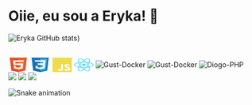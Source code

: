 # Oiie, eu sou a <a target="_blank"> Eryka</a>! 👋

 ![Eryka GitHub stats](https://github-readme-stats-diogofrr.vercel.app/api?username=ErykaGoncalves&show_icons=true&theme=highcontrast))
 
 </div>

<div style="display: inline_block" "text-align: center"><br>
  <img align="center" alt="Gust-HTML" height="30" width="40" src="https://raw.githubusercontent.com/devicons/devicon/master/icons/html5/html5-original.svg">
  <img align="center" alt="Gust-CSS" height="30" width="40" src="https://raw.githubusercontent.com/devicons/devicon/master/icons/css3/css3-original.svg">
  <img align="center" alt="Gust-Js" height="30" width="40" src="https://raw.githubusercontent.com/devicons/devicon/master/icons/javascript/javascript-plain.svg">
  <img align="center" alt="Gust-React" height="30" width="40" src="https://raw.githubusercontent.com/devicons/devicon/master/icons/react/react-original.svg">
  <img align="center" alt="Gust-Docker" height="30" width="40" src="https://cdn.jsdelivr.net/gh/devicons/devicon/icons/java/java-original.svg">
  <img align="center" alt="Gust-Docker" height="30" width="40" src="https://cdn.jsdelivr.net/gh/devicons/devicon/icons/mysql/mysql-original.svg">
  <img align="center" alt="Diogo-PHP" height="30" width="40" src="https://cdn.jsdelivr.net/gh/devicons/devicon/icons/php/php-original.svg">
</div>

<div> 
  <a href="https://wa.me/5534991413476" target="_blank"><img src="https://img.shields.io/badge/WhatsApp-25D366?style=for-the-badge&logo=whatsapp&logoColor=white" target="_blank"></a>
 <a href="https://www.linkedin.com/in/eryka-gon%C3%A7alves-4ab6ba227/)" target="_blank"><img src="https://img.shields.io/badge/-LinkedIn-%230077B5?style=for-the-badge&logo=linkedin&logoColor=white" target="_blank"></a> 
  <a href = "mailto:eryka.souza@unitri.edu.br"><img src="https://img.shields.io/badge/Gmail-D14836?style=for-the-badge&logo=gmail&logoColor=white" target="_blank"></a>

![Snake animation](https://github.com/gustavourzedo/ErykaGoncalves/blob/output/github-contribution-grid-snake.svg)




